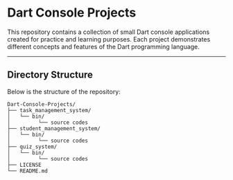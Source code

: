 # Dart Console Projects

This repository contains a collection of small Dart console applications created for practice and learning purposes. Each project demonstrates different concepts and features of the Dart programming language.

---

## **Directory Structure**

Below is the structure of the repository:

```plaintext
Dart-Console-Projects/
├── task_management_system/
│   └── bin/
│   	  └── source codes
├── student_management_system/
│   └── bin/
│   	  └── source codes
├── quiz_system/
│   └── bin/
│   	  └── source codes
├── LICENSE
└── README.md


